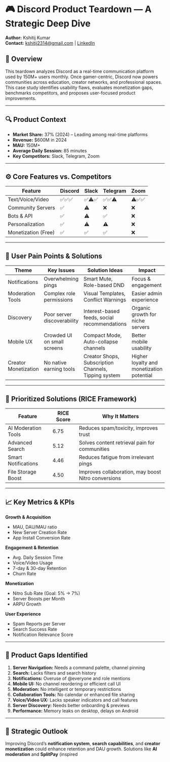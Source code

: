 # 🎮 Discord Product Teardown — A Strategic Deep Dive

**Author:** Kshitij Kumar  
**Contact:** [kshitij2314@gmail.com](mailto:kshitij2314@gmail.com) | [LinkedIn](https://www.linkedin.com/in/kshitij2314)

## 📌 Overview

This teardown analyzes Discord as a real-time communication platform used by 150M+ users monthly. Once gamer-centric, Discord now powers communities across education, creator networks, and professional spaces. This case study identifies usability flaws, evaluates monetization gaps, benchmarks competitors, and proposes user-focused product improvements.

---

## 🔍 Product Context

- **Market Share:** 37% (2024) – Leading among real-time platforms  
- **Revenue:** $600M in 2024  
- **MAU:** 150M+  
- **Average Daily Session:** 85 minutes  
- **Key Competitors:** Slack, Telegram, Zoom

---

## ⚙️ Core Features vs. Competitors

| Feature               | Discord | Slack | Telegram | Zoom     |
|----------------------|---------|-------|----------|----------|
| Text/Voice/Video     | ✅✅✅    | ✅⚠✅    | ✅✅⚠       | ⚠✅✅       |
| Community Servers     | ✅       | ⚠     | ❌        | ❌        |
| Bots & API            | ✅       | ⚠     | ✅        | ❌        |
| Personalization       | ✅       | ⚠     | ⚠        | ❌        |
| Monetization (Free)   | ✅       | ✅     | ✅        | ❌        |

---

## 🧠 User Pain Points & Solutions

| Theme               | Key Issues                            | Solution Ideas                                                | Impact                                                        |
|---------------------|----------------------------------------|----------------------------------------------------------------|---------------------------------------------------------------|
| Notifications        | Overwhelming pings                    | Smart Mute, Role-based DND                                     | Focus & engagement                                            |
| Moderation Tools     | Complex role permissions              | Visual Templates, Conflict Warnings                            | Easier admin experience                                       |
| Discovery            | Poor server discoverability           | Interest-based feeds, social recommendations                   | Organic growth for niche servers                              |
| Mobile UX            | Crowded UI on small screens           | Compact Mode, Auto-collapse channels                           | Better mobile usability                                       |
| Creator Monetization | No native earning tools               | Creator Shops, Subscription Channels, Tipping system           | Higher loyalty and monetization potential                     |

---

## 🚀 Prioritized Solutions (RICE Framework)

| Feature                   | RICE Score | Why It Matters                                               |
|---------------------------|------------|---------------------------------------------------------------|
| AI Moderation Tools       | 6.75       | Reduces spam/toxicity, improves trust                         |
| Advanced Search           | 5.12       | Solves content retrieval pain for communities                 |
| Smart Notifications       | 4.46       | Reduces fatigue from irrelevant pings                         |
| File Storage Boost        | 4.50       | Improves collaboration, may boost Nitro conversions           |

---

## 📈 Key Metrics & KPIs

**Growth & Acquisition**  
- MAU, DAU/MAU ratio  
- New Server Creation Rate  
- App Install Conversion Rate  

**Engagement & Retention**  
- Avg. Daily Session Time  
- Voice/Video Usage  
- 7-day & 30-day Retention  
- Churn Rate  

**Monetization**  
- Nitro Sub Rate (Goal: 5% → 7%)  
- Server Boosts per Month  
- ARPU Growth  

**User Experience**  
- Spam Reports per Server  
- Search Success Rate  
- Notification Relevance Score  

---

## 🧪 Product Gaps Identified

1. **Server Navigation:** Needs a command palette, channel pinning  
2. **Search:** Lacks filters and search history  
3. **Notifications:** Overuse of @everyone and role mentions  
4. **Mobile UI:** No channel reordering or efficient call UI  
5. **Moderation:** No intelligent or temporary restrictions  
6. **Collaboration Tools:** No calendar or enhanced file sharing  
7. **Voice/Video UX:** Lacks speaker indicators and call features  
8. **Server Discovery:** Needs better onboarding & previews  
9. **Performance:** Memory leaks on desktop, delays on Android

---

## 🔮 Strategic Outlook

Improving Discord’s **notification system**, **search capabilities**, and **creator monetization** could enhance retention and DAU growth. Solutions like **AI moderation** and **SplitPay** (inspired
